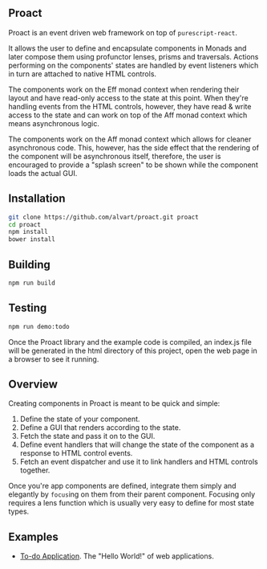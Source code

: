 ## Proact

Proact is an event driven web framework on top of `purescript-react`.

It allows the user to define and encapsulate components in Monads and later compose them using profunctor lenses, prisms and traversals. Actions performing on the components' states are handled by event listeners which in turn are attached to native HTML controls.

The components work on the Eff monad context when rendering their layout and have read-only access to the state at this point. When they're handling events from the HTML controls, however, they have read & write access to the state and can work on top of the Aff monad context which means asynchronous logic.

The components work on the Aff monad context which allows for cleaner asynchronous code. This, however, has the side effect that the rendering of the component will be asynchronous itself, therefore, the user is encouraged to provide a "splash screen" to be shown while the component loads the actual GUI.

## Installation
```sh
git clone https://github.com/alvart/proact.git proact
cd proact
npm install
bower install
```

## Building

```sh
npm run build
```

## Testing

```sh
npm run demo:todo
```

Once the Proact library and the example code is compiled, an index.js file will be generated in the html directory of this project, open the web page in a browser to see it running.

## Overview

Creating components in Proact is meant to be quick and simple:

1. Define the state of your component.
2. Define a GUI that renders according to the state.
3. Fetch the state and pass it on to the GUI.
4. Define event handlers that will change the state of the component as a response to HTML control events.
5. Fetch an event dispatcher and use it to link handlers and HTML controls together.

Once you're app components are defined, integrate them simply and elegantly by `focus`ing on them from their parent component. Focusing only requires a lens function which is usually very easy to define for most state types.

## Examples

- [To-do Application](https://github.com/alvart/proact/tree/master/examples/todo). The "Hello World!" of web applications.
